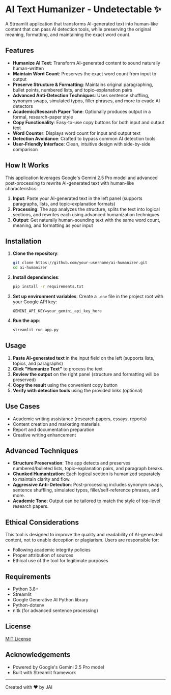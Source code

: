 # AI Text Humanizer - Undetectable ✨

A Streamlit application that transforms AI-generated text into human-like content that can pass AI detection tools, while preserving the original meaning, formatting, and maintaining the exact word count.


## Features

- **Humanize AI Text**: Transform AI-generated content to sound naturally human-written
- **Maintain Word Count**: Preserves the exact word count from input to output
- **Preserve Structure & Formatting**: Maintains original paragraphing, bullet points, numbered lists, and topic–explanation pairs
- **Advanced Anti-Detection Techniques**: Uses sentence shuffling, synonym swaps, simulated typos, filler phrases, and more to evade AI detectors
- **Academic/Research Paper Tone**: Optionally produces output in a formal, research-paper style
- **Copy Functionality**: Easy-to-use copy buttons for both input and output text
- **Word Counter**: Displays word count for input and output text
- **Detection Avoidance**: Crafted to bypass common AI detection tools
- **User-Friendly Interface**: Clean, intuitive design with side-by-side comparison

## How It Works

This application leverages Google's Gemini 2.5 Pro model and advanced post-processing to rewrite AI-generated text with human-like characteristics:

1. **Input**: Paste your AI-generated text in the left panel (supports paragraphs, lists, and topic–explanation formats)
2. **Processing**: The app analyzes the structure, splits the text into logical sections, and rewrites each using advanced humanization techniques
3. **Output**: Get naturally human-sounding text with the same word count, meaning, and formatting as your input

## Installation

1. **Clone the repository**:
   ```bash
   git clone https://github.com/your-username/ai-humanizer.git
   cd ai-humanizer
   ```

2. **Install dependencies**:
   ```bash
   pip install -r requirements.txt
   ```

3. **Set up environment variables**:
   Create a `.env` file in the project root with your Google API key:
   ```
   GEMINI_API_KEY=your_gemini_api_key_here
   ```

4. **Run the app**:
   ```bash
   streamlit run app.py
   ```

## Usage

1. **Paste AI-generated text** in the input field on the left (supports lists, topics, and paragraphs)
2. **Click "Humanize Text"** to process the text
3. **Review the output** on the right panel (structure and formatting will be preserved)
4. **Copy the result** using the convenient copy button
5. **Verify with detection tools** using the provided links (optional)

## Use Cases

- Academic writing assistance (research papers, essays, reports)
- Content creation and marketing materials
- Report and documentation preparation
- Creative writing enhancement

## Advanced Techniques

- **Structure Preservation**: The app detects and preserves numbered/bulleted lists, topic–explanation pairs, and paragraph breaks.
- **Chunked Humanization**: Each logical section is humanized separately to maintain clarity and flow.
- **Aggressive Anti-Detection**: Post-processing includes synonym swaps, sentence shuffling, simulated typos, filler/self-reference phrases, and more.
- **Academic Tone**: Output can be tailored to match the style of top-level research papers.

## Ethical Considerations

This tool is designed to improve the quality and readability of AI-generated content, not to enable deception or plagiarism. Users are responsible for:

- Following academic integrity policies
- Proper attribution of sources
- Ethical use of the tool for legitimate purposes

## Requirements

- Python 3.8+
- Streamlit
- Google Generative AI Python library
- Python-dotenv
- nltk (for advanced sentence processing)

## License

[MIT License](LICENSE)

## Acknowledgements

- Powered by Google's Gemini 2.5 Pro model
- Built with Streamlit framework

---

Created with ❤️ by JAI
